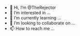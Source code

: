 - 👋 Hi, I’m @TheRejector
- 👀 I’m interested in ...
- 🌱 I’m currently learning ...
- 💞️ I’m looking to collaborate on ...
- 📫 How to reach me ...

<!---
TheRejector/TheRejector is a ✨ special ✨ repository because its `README.md` (this file) appears on your GitHub profile.
You can click the Preview link to take a look at your changes.
--->
